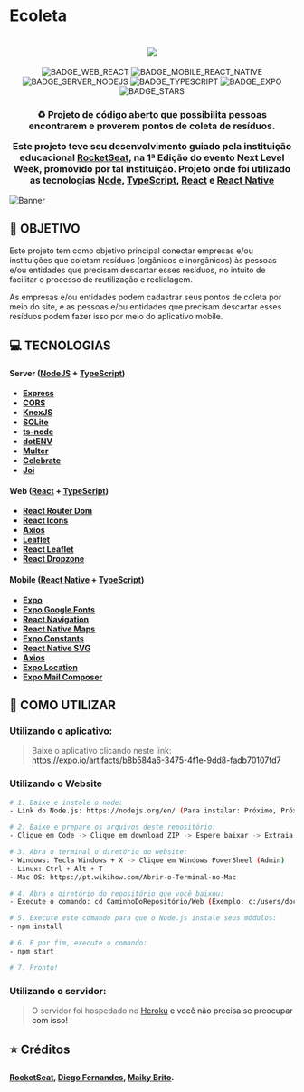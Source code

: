# Ecoleta
<h1 align=center>
<img src="https://lh3.googleusercontent.com/pw/ACtC-3cPHvtbek_SSKZ6b7a21TNL3zEK6CJ8zSXtmhiKOI3cWcZqAPtWjKWSzFf1zj1MnJ1Vm_-_6Cz7c-Iwq2untB78eTHUKcey18kErLgR-l2Da1-sBGpwBPnz7gZNrXj71EusgzMmCtCoYMIqNJ8saNE=w1323-h658-no?authuser=0" />
</h1>

<div align="center">

![BADGE_WEB_REACT] ![BADGE_MOBILE_REACT_NATIVE] ![BADGE_SERVER_NODEJS] ![BADGE_TYPESCRIPT] ![BADGE_EXPO] ![BADGE_STARS]

</div>

<h3 align="center">

♻️ Projeto de código aberto que possibilita pessoas encontrarem e proverem pontos de coleta de resíduos.

Este projeto teve seu desenvolvimento guiado pela instituição educacional <a href="www.rocketseat.com">**RocketSeat**<a>, na 1ª Edição do evento Next Level Week, promovido por tal instituição. Projeto onde foi utilizado as tecnologias <a href="https://nodejs.org/en/">**Node**<a>, <a href="https://www.typescriptlang.org">**TypeScript**<a>, <a href="https://reactjs.org">**React**<a> e <a href="https://reactnative.dev">**React Native**<a>

</h3>

![Banner](https://lh3.googleusercontent.com/i57Qyeq1UBuuKkzD5mwBWLZgz2H_6P3gIWF8CzhioreWU4EQX4_4BAZe7IEfEHjHamYb7L8Gv4uOm1svqJ7hkhHXNlhsT8bkz9EAtlBdL63RYxjfDl1plriql4oXsDWki99ucE-Mx5B-0H6iQi9PBY0hWJv6uEk4HTtksyt053pbJagqVkmuR8EMEHv84kzsO9_0LgH26sUCq1qLNkWKsCCrRvGwJM8RKNKR8MIFSch9VeIn6QBx4M7yB9DB4C1GJJSlClEi_BSIQlcX55Ox8l3nuBtVyQqB5b9sEG_sR_ppdj_To0RTEDLXa_nPjHEK9CIYXyJ3OtUd0-9_7lJeDk0O2H6_NyRxfHPkeoIaePP9EVHpNGpzRYHN_26w2lET480L1jSLTQPMNbNcdkAujTrc7i8LwZFU72sz4IYhgLQqQzWpX3YcPxCQwB7hpKTa2iZWD3_YhLaY6G4zWvkqwhlCzT7z3N6SzE7SGVAmm5hJJ7ODBC9jCl4nzFfuXKinvPi5vbmvH7aHbJL4UBI_XirzlhfqIgKBXvbQV2Q4j0w6k2auXCzcsJnZ8qbkG0fnKU9XXFWGCl_lDPksXxD1s1YZeGeLPA7D9hoERHAKlEUZQnnCVmaK12tvCT_pi3T7-E6NSstcMyuBtw8ZK08lR-nDl5csOUqqhcXNe00kshPxGGmSBEH5aeVquqND=w1323-h658-no?authuser=0)

## **:dart: OBJETIVO**

Este projeto tem como objetivo principal conectar empresas e/ou instituições que coletam resíduos (orgânicos e inorgânicos) às pessoas e/ou entidades que precisam descartar esses resíduos, no intuito de facilitar o processo de reutilização e recliclagem.

As empresas e/ou entidades podem cadastrar seus pontos de coleta por meio do site, e as pessoas e/ou entidades que precisam descartar esses resíduos podem fazer isso por meio do aplicativo mobile.

## **:computer: TECNOLOGIAS**


#### **Server** ([NodeJS][node] + [TypeScript][typescript])

  - **[Express][express]**
  - **[CORS][cors]**
  - **[KnexJS][knex]**
  - **[SQLite][sqlite3]**
  - **[ts-node][tsnode]**
  - **[dotENV][dotenv]**
  - **[Multer][multer]**
  - **[Celebrate][celebrate]**
  - **[Joi][joi]**


#### **Web** ([React][react] + [TypeScript][typescript])

  - **[React Router Dom][react_router_dom]**
  - **[React Icons][react_icons]**
  - **[Axios][axios]**
  - **[Leaflet][leaflet]**
  - **[React Leaflet][react_leaflet]**
  - **[React Dropzone][react_dropzone]**



#### **Mobile** ([React Native][react_native] + [TypeScript][typescript])

  - **[Expo][expo]**
  - **[Expo Google Fonts][expo_google_fonts]**
  - **[React Navigation][react_navigation]**
  - **[React Native Maps][react_native_maps]**
  - **[Expo Constants][expo_constants]**
  - **[React Native SVG][react_native_svg]**
  - **[Axios][axios]**
  - **[Expo Location][expo_location]**
  - **[Expo Mail Composer][expo_mail_composer]**


## **:game_die: COMO UTILIZAR**

### Utilizando o aplicativo:
> Baixe o aplicativo clicando neste link: https://expo.io/artifacts/b8b584a6-3475-4f1e-9dd8-fadb70107fd7

### Utilizando o Website

```sh
# 1. Baixe e instale o node:
- Link do Node.js: https://nodejs.org/en/ (Para instalar: Próximo, Próximo, Próximo...)

# 2. Baixe e prepare os arquivos deste repositório:
- Clique em Code -> Clique em download ZIP -> Espere baixar -> Extraia o arquivo baixado

# 3. Abra o terminal o diretório do website:
- Windows: Tecla Windows + X -> Clique em Windows PowerSheel (Admin)
- Linux: Ctrl + Alt + T
- Mac OS: https://pt.wikihow.com/Abrir-o-Terminal-no-Mac

# 4. Abra o diretório do repositório que você baixou:
- Execute o comando: cd CaminhoDoRepositório/Web (Exemplo: c:/users/documents/woen/Ecoleta/Web)

# 5. Execute este comando para que o Node.js instale seus módulos:
- npm install

# 6. E por fim, execute o comando:
- npm start

# 7. Pronto!
```

### Utilizando o servidor:
> O servidor foi hospedado no <a href="www.heroku.com">Heroku<a> e você não precisa se preocupar com isso!

## :star: Créditos 

<h4> 
  
  <a href="https://www.instagram.com/rocketseat_oficial/">**RocketSeat**<a>, 
  <a href="https://www.instagram.com/dieegosf/">**Diego Fernande**s<a>,
  <a href="https://www.instagram.com/maykbrito/">**Maiky Brito**<a>.
  
<h4>


<!-- Technologies -->

[react]: https://reactjs.org/

[typescript]: https://www.typescriptlang.org/

[node]: https://nodejs.org/en/

[leaflet]: https://react-leaflet.js.org/en/

[react_native]: http://www.reactnative.com/

[express]: https://expressjs.com/

[cors]: https://expressjs.com/en/resources/middleware/cors.html

[knex]: http://knexjs.org/

[sqlite3]: https://github.com/mapbox/node-sqlite3

[tsnode]: https://github.com/TypeStrong/ts-node

[react_leaflet]: https://react-leaflet.js.org/

[react_router_dom]: https://github.com/ReactTraining/react-router/tree/master/packages/react-router-dom

[react_icons]: https://react-icons.github.io/react-icons/

[axios]: https://github.com/axios/axios

[dotenv]: https://github.com/motdotla/dotenv

[expo]: https://expo.io/

[expo_google_fonts]: https://github.com/expo/google-fonts

[react_navigation]: https://reactnavigation.org/

[react_native_maps]: https://github.com/react-native-community/react-native-maps

[expo_constants]: https://docs.expo.io/versions/latest/sdk/constants/

[react_native_svg]: https://github.com/react-native-community/react-native-svg

[expo_location]: https://docs.expo.io/versions/latest/sdk/location/

[expo_mail_composer]: https://docs.expo.io/versions/latest/sdk/mail-composer/

[font_awesome]: https://fontawesome.com/

[multer]: https://github.com/expressjs/multer

[celebrate]: https://github.com/arb/celebrate

[joi]: https://github.com/hapijs/joi

[react_dropzone]: https://github.com/react-dropzone/react-dropzone

[yarn]: https://classic.yarnpkg.com/en/docs/install/#debian-stable

<!-- Badges -->


[BADGE_WEB_REACT]: https://img.shields.io/badge/web-react-blue

[BADGE_MOBILE_REACT_NATIVE]: https://img.shields.io/badge/mobile-react%20native-blueviolet

[BADGE_EXPO]: https://img.shields.io/badge/mobile-expo-black

[BADGE_SERVER_NODEJS]: https://img.shields.io/badge/server-nodejs-important

[BADGE_STARS]: https://img.shields.io/github/stars/Woen8/Ecoleta?style=social

[BADGE_TYPESCRIPT]: https://badges.frapsoft.com/typescript/code/typescript.png?v=101
